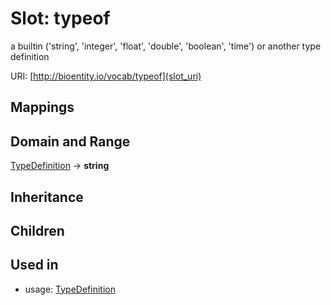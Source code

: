 # Slot: typeof


a builtin ('string', 'integer', 'float', 'double', 'boolean', 'time') or another type definition

URI: [http://bioentity.io/vocab/typeof](slot_uri)
## Mappings

## Domain and Range

[TypeDefinition](TypeDefinition.md) -> **string**
## Inheritance

## Children

## Used in

 *  usage: [TypeDefinition](TypeDefinition.md)
